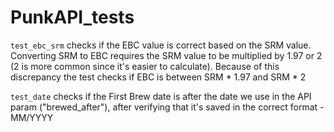 # PunkAPI_tests

`test_ebc_srm` checks if the EBC value is correct based on the SRM value. Converting SRM to EBC requires the SRM value to be multiplied by 1.97 or 2 (2 is more common since it's easier to calculate). Because of this discrepancy the test checks if EBC is between SRM * 1.97 and SRM * 2

`test_date` checks if the First Brew date is after the date we use in the API param ("brewed_after"), after verifying that it's saved in the correct format - MM/YYYY
